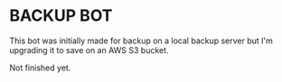 # BACKUP BOT

This bot was initially made for backup on a local backup server but I'm upgrading it to save on an AWS S3 bucket. 

Not finished yet.